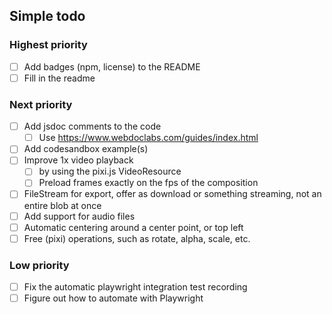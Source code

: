 ## Simple todo

### Highest priority

- [ ] Add badges (npm, license) to the README
- [ ] Fill in the readme

### Next priority

- [ ] Add jsdoc comments to the code
  - [ ] Use https://www.webdoclabs.com/guides/index.html
- [ ] Add codesandbox example(s)
- [ ] Improve 1x video playback
  - [ ] by using the pixi.js VideoResource
  - [ ] Preload frames exactly on the fps of the composition
- [ ] FileStream for export, offer as download or something streaming, not an entire blob at once
- [ ] Add support for audio files
- [ ] Automatic centering around a center point, or top left
- [ ] Free (pixi) operations, such as rotate, alpha, scale, etc.

### Low priority

- [ ] Fix the automatic playwright integration test recording
- [ ] Figure out how to automate with Playwright
